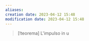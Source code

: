 ```yaml
---
aliases: 
creation date: 2023-04-12 15:48
modification date: 2023-04-12 15:48
---
```


>[!teorema]
>L'impulso in u



